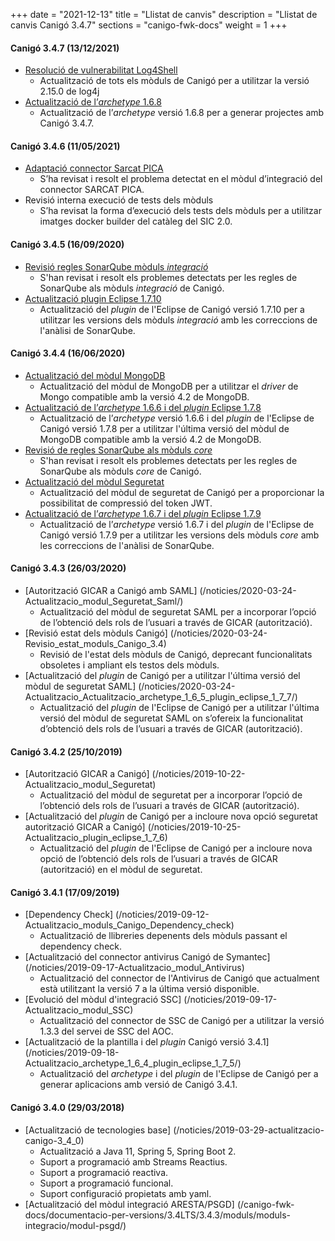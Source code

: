 +++
date        = "2021-12-13"
title       = "Llistat de canvis"
description = "Llistat de canvis Canigó 3.4.7"
sections    = "canigo-fwk-docs"
weight      = 1
+++

#### Canigó 3.4.7 (13/12/2021)
- [Resolució de vulnerabilitat Log4Shell](/noticies/2021-12-13-CAN-actualitzacio-canigo-3_4_7_3_6_1/)
   - Actualització de tots els mòduls de Canigó per a utilitzar la versió 2.15.0 de log4j
- [Actualització de l’_archetype_ 1.6.8](/noticies/2021-12-13-CAN-Actualitzacio_archetype_1_6_8)
   - Actualització de l’_archetype_ versió 1.6.8 per a generar projectes amb Canigó 3.4.7.

#### Canigó 3.4.6 (11/05/2021)
- [Adaptació connector Sarcat PICA](/noticies/2021-05-11-Resolucio_problema_connector_SARCAT_PICA/)
   - S’ha revisat i resolt el problema detectat en el mòdul d’integració del connector SARCAT PICA.
- Revisió interna execució de tests dels mòduls
   - S’ha revisat la forma d’execució dels tests dels mòduls per a utilitzar imatges docker builder del catàleg del SIC 2.0.

#### Canigó 3.4.5 (16/09/2020)
- [Revisió regles SonarQube mòduls _integració_](/noticies/2020-09-09-Revisio_regles_SonarQube_moduls_integracio/)
   - S'han revisat i resolt els problemes detectats per les regles de SonarQube als mòduls _integració_ de Canigó.
- [Actualització plugin Eclipse 1.7.10](/noticies/2020-09-15-Actualitzacio_plugin_eclipse_1_7_10)
   - Actualització del _plugin_ de l'Eclipse de Canigó versió 1.7.10 per a utilitzar les versions dels mòduls _integració_ amb les correccions de l'anàlisi de SonarQube.

#### Canigó 3.4.4 (16/06/2020)
- [Actualització del mòdul MongoDB](/noticies/2020-04-28-Actualitzacio_modul_Mongo_update_driver/)
   - Actualització del mòdul de MongoDB per a utilitzar el _driver_ de Mongo compatible amb la versió 4.2 de MongoDB.
- [Actualització de l’_archetype_ 1.6.6 i del _plugin_ Eclipse 1.7.8](/noticies/2020-04-28-Actualitzacio_plugin_eclipse_1_7_8/)
   - Actualització de l’_archetype_ versió 1.6.6 i del _plugin_ de l'Eclipse de Canigó versió 1.7.8 per a utilitzar l'última versió del mòdul de MongoDB compatible amb la versió 4.2 de MongoDB.
- [Revisió de regles SonarQube als mòduls _core_](/noticies/2020-06-09-Revisio_regles_SonarQube_moduls_core/)
   - S'han revisat i resolt els problemes detectats per les regles de SonarQube als mòduls _core_ de Canigó.
- [Actualització del mòdul Seguretat](/noticies/2020-06-11-Actualitzacio_modul_Seguretat_compressio_token)
   - Actualització del mòdul de seguretat de Canigó per a proporcionar la possibilitat de compressió del token JWT.
- [Actualització de l’_archetype_ 1.6.7 i del _plugin_ Eclipse 1.7.9](/noticies/2020-06-11-Actualitzacio_archetype_1_6_7_plugin_eclipse_1_7_9)
   - Actualització de l’_archetype_ versió 1.6.7 i del _plugin_ de l'Eclipse de Canigó versió 1.7.9 per a utilitzar les versions dels mòduls _core_ amb les correccions de l'anàlisi de SonarQube.

#### Canigó 3.4.3 (26/03/2020)
- [Autorització GICAR a Canigó amb SAML] (/noticies/2020-03-24-Actualitzacio_modul_Seguretat_Saml/)
   - Actualització del mòdul de seguretat SAML per a incorporar l’opció de l’obtenció dels rols de l’usuari a través de GICAR (autorització).
- [Revisió estat dels mòduls Canigó] (/noticies/2020-03-24-Revisio_estat_moduls_Canigo_3.4)
   - Revisió de l'estat dels mòduls de Canigó, deprecant funcionalitats obsoletes i ampliant els testos dels mòduls.
- [Actualització del _plugin_ de Canigó per a utilitzar l'última versió del mòdul de seguretat SAML] (/noticies/2020-03-24-Actualitzacio_Actualitzacio_archetype_1_6_5_plugin_eclipse_1_7_7/)
   - Actualització del _plugin_ de l'Eclipse de Canigó per a utilitzar l'última versió del mòdul de seguretat SAML on s’ofereix la funcionalitat d’obtenció dels rols de l’usuari a través de GICAR (autorització).

#### Canigó 3.4.2 (25/10/2019)

- [Autorització GICAR a Canigó] (/noticies/2019-10-22-Actualitzacio_modul_Seguretat)
   - Actualització del mòdul de seguretat per a incorporar l’opció de l’obtenció dels rols de l’usuari a través de GICAR (autorització).
- [Actualització del _plugin_ de Canigó per a incloure nova opció seguretat autorització GICAR a Canigó] (/noticies/2019-10-25-Actualitzacio_plugin_eclipse_1_7_6)
   - Actualització del _plugin_ de l'Eclipse de Canigó per a incloure nova opció de l’obtenció dels rols de l’usuari a través de GICAR (autorització) en el mòdul de seguretat.

#### Canigó 3.4.1 (17/09/2019)

- [Dependency Check] (/noticies/2019-09-12-Actualitzacio_moduls_Canigo_Dependency_check)
   - Actualització de llibreries depenents dels mòduls passant el dependency check.
- [Actualització del connector antivirus Canigó de Symantec] (/noticies/2019-09-17-Actualitzacio_modul_Antivirus)
   - Actualització del connector de l'Antivirus de Canigó que actualment està utilitzant la versió 7 a la última versió disponible.
- [Evolució del mòdul d'integració SSC] (/noticies/2019-09-17-Actualitzacio_modul_SSC)
   - Actualització del connector de SSC de Canigó per a utilitzar la versió 1.3.3 del servei de SSC del AOC.
- [Actualització de la plantilla i del _plugin_ Canigó versió 3.4.1] (/noticies/2019-09-18-Actualitzacio_archetype_1_6_4_plugin_eclipse_1_7_5/)
   - Actualització del _archetype_ i del _plugin_ de l'Eclipse de Canigó per a generar aplicacions amb versió de Canigó 3.4.1.

#### Canigó 3.4.0 (29/03/2018)

- [Actualització de tecnologies base] (/noticies/2019-03-29-actualitzacio-canigo-3_4_0)
   - Actualització a Java 11, Spring 5, Spring Boot 2.
   - Suport a programació amb Streams Reactius.
   - Suport a programació reactiva.
   - Suport a programació funcional.
   - Suport configuració propietats amb yaml.
- [Actualització del mòdul integració ARESTA/PSGD] (/canigo-fwk-docs/documentacio-per-versions/3.4LTS/3.4.3/moduls/moduls-integracio/modul-psgd/)